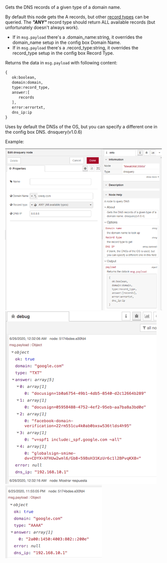 Gets the DNS records of a given type of a domain name.

By default this node gets the A records, but other [record types](https://en.wikipedia.org/wiki/List_of_DNS_record_types) can be queried. The ***"ANY"*** record type should return ALL available records (but unfortunately doesn't always work).

+ If in ```msg.payload``` there's a .domain_name:string, it overrides the domain_name setup in the config box Domain Name.
+ If in ```msg.payload``` there's a .record_type:string, it overrides the record_type setup in the config box Record Type.

Returns the data in ```msg.payload``` with following content:
```
{
   ok:boolean,
   domain:domain,
   type:record_type,
   answer:[
      records
   ],
   error:errortxt,
   dns_ip:ip
}
```
Uses by default the DNSs of the OS, but you can specify a different one in the config box DNS.
dnsquery(v1.0.6)

Example:

![example](https://raw.githubusercontent.com/xk/node-red-contrib-DNSQuery/master/img/1_0_5.gif)
![example](https://raw.githubusercontent.com/xk/node-red-contrib-DNSQuery/master/img/TXTQuery.png)
![example](https://raw.githubusercontent.com/xk/node-red-contrib-DNSQuery/master/img/AAAA_query.png)
